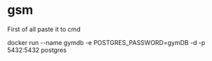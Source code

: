 # gsm

First of all paste it to cmd

docker run --name gymdb -e POSTGRES_PASSWORD=gymDB -d -p 5432:5432 postgres